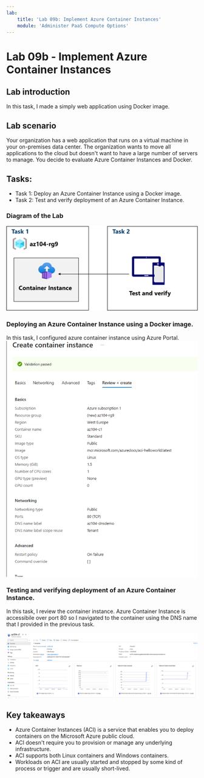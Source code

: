 ```yaml
---
lab:
    title: 'Lab 09b: Implement Azure Container Instances'
    module: 'Administer PaaS Compute Options'
---
```


# Lab 09b - Implement Azure Container Instances

## Lab introduction

In this task, I made a simply web application using Docker image.

## Lab scenario

Your organization has a web application that runs on a virtual machine in your on-premises data center. The organization wants to move all applications to the cloud but doesn't want to have a large number of servers to manage. You decide to evaluate Azure Container Instances and Docker.

## Tasks:

+ Task 1: Deploy an Azure Container Instance using a Docker image.
+ Task 2: Test and verify deployment of an Azure Container Instance.

### Diagram of the Lab
![Diagram of the lab.](../AdminLabs/Media/az104-lab09b-aci-architecture.png)

### Deploying an Azure Container Instance using a Docker image.

In this task, I configured azure container instance using Azure Portal.
![Screenshot of this task](../AdminLabs/Media/creatingcontainer.png)


### Testing and verifying deployment of an Azure Container Instance.

In this task, I review the container instance. Azure Container Instance is accessibile over port 80 so I navigated to the container
using the DNS name that I provided in the previous task.

![Screenshot of this task](../AdminLabs/Media/containeroverview.png)

## Key takeaways
+ Azure Container Instances (ACI) is a service that enables you to deploy containers on the Microsoft Azure public cloud.
+ ACI doesn't require you to provision or manage any underlying infrastructure.
+ ACI supports both Linux containers and Windows containers.
+ Workloads on ACI are usually started and stopped by some kind of process or trigger and are usually short-lived. 
